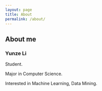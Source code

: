 ```yaml
---
layout: page
title: About
permalink: /about/
---
```


About me
---

### Yunze Li

Student.

Major in Computer Science.

Interested in Machine Learning, Data Mining.

